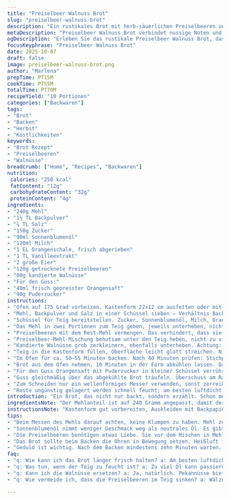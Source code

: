 ```yaml
---
title: "Preiselbeer Walnuss Brot"
slug: "preiselbeer-walnuss-brot"
description: "Ein rustikales Brot mit herb-säuerlichen Preiselbeeren und knackigen Walnüssen, verfeinert mit frischer Orangennote. Der Teig verwendet Sonnenblumenöl statt neutralem Pflanzenöl für intensiveren Geschmack. Das Backen erfolgt bei moderater Temperatur, kontrolliert durch Farbe und Geruch. Ein feuchtes, nicht zu dichtes Innenleben, mit knuspriger Kruste. Der Orangenguss bringt Frische, nicht zu süß, balanciert die säuerlichen Beeren und nussigen Noten. Kleine Tricks gegen zu feuchten Teig und klumpige Glasur inklusive. Jedes Stück erinnert an Herbstausflüge und gemütliche Nachmittage, natürlich kein schnelles Kuchenrezept – Zeit und Geduld sind hier echtes Handwerk."
metaDescription: "Preiselbeer Walnuss Brot verbindet nussige Noten und fruchtige Säure zu einem perfekten Herbstgenuss; ein Rezept mit einfacher Zubereitung und feinen Aromen"
ogDescription: "Erleben Sie das rustikale Preiselbeer Walnuss Brot, das Aromen von Orange und gemütliche Nachmittage vereint"
focusKeyphrase: "Preiselbeer Walnuss Brot"
date: 2025-10-07
draft: false
image: preiselbeer-walnuss-brot.png
author: "Marlena"
prepTime: PT15M
cookTime: PT55M
totalTime: PT70M
recipeYield: "10 Portionen"
categories: ["Backwaren"]
tags:
- "Brot"
- "Backen"
- "Herbst"
- "Köstlichkeiten"
keywords:
- "Brot Rezept"
- "Preiselbeeren"
- "Walnüsse"
breadcrumb: ["Home", "Recipes", "Backwaren"]
nutrition: 
 calories: "250 kcal"
 fatContent: "12g"
 carbohydrateContent: "32g"
 proteinContent: "4g"
ingredients:
- "240g Mehl"
- "1½ TL Backpulver"
- "¾ TL Salz"
- "150g Zucker"
- "90ml Sonnenblumenöl"
- "120ml Milch"
- "1 EL Orangenschale, frisch abgerieben"
- "1 TL Vanilleextrakt"
- "2 große Eier"
- "120g getrocknete Preiselbeeren"
- "80g kandierte Walnüsse"
- "Für den Guss:"
- "40ml frisch gepresster Orangensaft"
- "90g Puderzucker"
instructions:
- "Ofen auf 175 Grad vorheizen. Kastenform 22×12 cm ausfetten oder mit Backpapier auslegen, damit das Herausholen leichter wird. "
- "Mehl, Backpulver und Salz in einer Schüssel sieben – Verhältnis Backtriebmittel beachten, sonst Brot zäh oder fällt zusammen."
- "Schüssel für Teig bereitstellen. Zucker, Sonnenblumenöl, Milch, Orangenschale, Vanille und Eier mit Mixer oder Handrührgerät gut vermischen, bis sich Zucker löst und die Masse glasig wirkt – kein rohes Ei mehr sichtbar. "
- "Das Mehl in zwei Portionen zum Teig geben, jeweils unterheben, nicht zu lange rühren – sonst Kleie zerstört, Brot wird trocken. 2 Esslöffel Mehl im Schüsselboden lassen, später für Preiselbeeren verwenden."
- "Preiselbeeren mit dem Rest-Mehl vermengen. Das verhindert, dass sie beim Backen im Teig versinken oder verklumpen."
- "Preiselbeer-Mehl-Mischung behutsam unter den Teig heben, nicht zu viel rühren, dass die Beeren nicht brechen und die Farbe den ganzen Teig färbt."
- "Kandierte Walnüsse grob zerkleinern, ebenfalls unterheben. Achtung: zu starkes Rühren zerdrückt und verteilt Öl – Walnüsse sollten knackig bleiben."
- "Teig in die Kastenform füllen, Oberfläche leicht glatt streichen. Nicht drücken, sonst wird Brot kompakt."
- "Im Ofen für ca. 50–55 Minuten backen. Nach 40 Minuten prüfen: Stichprobe mit Spieß. Festes Brot zieht Spieß sauber heraus, evtl. Deckel aus Alufolie locker auflegen, wenn der Teig zu schnell bräunt."
- "Brot aus dem Ofen nehmen, 10 Minuten in der Form abkühlen lassen. Dann vorsichtig stürzen, Backpapier anheben oder mit Spatel lösen. Auf Gitterrost legen, darunter Backblech zum Auffangen von Tröpfchen."
- "Für den Guss Orangensaft mit Puderzucker in kleiner Schüssel verrühren. Einige Minuten stehen lassen, bis er leicht andickt."
- "Guss gleichmäßig über das abgekühlte Brot träufeln. Überschuss am Rand abtropfen lassen. Mindestens 30 Minuten ziehen lassen, damit der Guss nicht klebt oder verläuft."
- "Zum Schneiden nur ein wellenförmiges Messer verwenden, sonst zerreißt Brot beim Schneiden."
- "Reste ungünstig gelagert werden schnell feucht; am besten luftdicht bei Zimmertemperatur oder kurz im Toaster aufbacken."
introduction: "Ein Brot, das nicht nur backt, sondern erzählt. Schon mehrmals probiert, mit zuviel Öl, dann mal zu wenig Flüssigkeit - das Ergebnis immer variierend. Die Kunst liegt im Gefühl: Der Teig darf nicht zu flüssig sein, aber auch nicht trocken knuspern. Ich tauschte Pflanzenöl gegen Sonnenblumenöl, finde es gibt mehr Tiefe. Die Preiselbeeren sind nicht nur Geschmacksträger, sondern geben Farbe und eine säuerliche Note, die den nussigen Geschmack der Walnüsse zusammenhält. Nicht einfach nur vermischen, sondern liebevollen Umgang fordern die fruchtigen Beeren, sonst zerplatzen sie und machen Teig rosa. Das Brot backt sich zur goldbraunen Perfektion in etwas weniger als einer Stunde, Geruch von Orange schleicht sich in die Küche, lockt. Guss? Nicht zu süß, das kann schnell erdrückend wirken, deshalb Orangensaft statt nur Wasser. "
ingredientsNote: "Der Mehlanteil ist auf 240 Gramm angepasst, damit der Teig nicht zu trocken wird. Backpulver sorgsam abmessen, ca. 1½ Teelöffel reichen, weil sonst der Teig mehr aufgeht und dann zusammenfällt. Sonnenblumenöl gibt einen leichter nussigen Geschmack als klassisches neutrales Öl. Milch sorgt für Feuchtigkeit, gern Vollmilch oder H-Milch, kein Ersatz durch Pflanzenmilch, da Geschmack zu wässrig wird. Die Orangenschale frisch abriebene Sorten; kontaktlose geriebene Zesten aus der Dose schmecken fade. Vanilleextrakt aus Flasche oder Vanillepaste fügen Tiefe hinzu. Preiselbeeren in getrockneter Form, keine frischen verwenden, die fallen zu schnell auseinander. Walnüsse entweder kandiert oder selbst karamellisiert – minderwertige Nüsse machen das Brot zäh. Für den Guss frisch gepresster Orangensaft unverzichtbar, auf Fertigprodukte verzichten, die sind zu säuerlich oder bitter. Puderzucker kann durch feinen Zucker ersetzt werden, aber erfordert längeres Rühren."
instructionsNote: "Kastenform gut vorbereiten, Auskleiden mit Backpapier erleichtert das spätere Stürzen ungemein. Mehl mit Backpulver und Salz sieben, weil Klumpen sonst Brotrinde ungleichmäßig machen. Kombination von Zucker und Öl vorher gut mixen, erzeugt homogene Textur ohne Zuckerkristalle. Mehl in Portionen unterheben und nicht zu lange rühren verhindert glutenüberentwicklung – sonst trocken. Preiselbeeren kurz in Mehl wälzen, damit sie im Teig verteilt bleiben und nicht zu Boden sinken. Walnüsse erst am Schluss vorsichtig untermischen, sonst wird der Teig zu kompakt. Backzeit je nach Ofentyp variieren, daher den Stäbchentest nie vergessen. Wenn Brot zu braun wird, locker Alufolie auflegen, Hitze verringern durch Isolierung. Nach dem Backen lässt man das Brot unbedingt in der Form 10 Minuten ruhen, sonst reisst es beim Herausnehmen. Guss dickt mit der Zeit an, mehrfaches Auftragen kann mehr Geschmack geben, aber nicht zu schnell anwenden, sonst wird Oberfläche klebrig. Zum Schneiden langen Wellenschliffmesser benutzen, bei glatten Messern wird Brot zerdrückt."
tips:
- "Beim Messen des Mehls darauf achten, keine Klumpen zu haben. Mehl zusieben; es sorgt für gleichmäßige Konsistenz. Keinen Löffel verwenden – Verpackung schütteln ist besser; darauf achten, dass die Menge stimmt."
- "Sonnenblumenöl nimmt weniger Geschmack weg als neutrales Öl. Es gibt dem Brot eine nussige Note. Wenn kein Sonnenblumenöl vorhanden ist, geht auch Rapsöl. Aber; der Geschmack ist nicht gleich."
- "Die Preiselbeeren benötigen etwas Liebe. Sie vor dem Mischen in Mehl wenden – das hält sie im Teig an Ort und Stelle. Verhindert das Versinken. Wenn sie nicht wälzen; dann wird der Teig rosa und das sieht nicht gut aus."
- "Das Brot sollte beim Backen die Ohren in Bewegung setzen. Heißluft funktioniert für gleichmäßiges Backen; wenn kein Heißluftofen, dann die Backzeit anpassen. Alufolie bereit halten, falls das Brot zu schnell bräunt."
- "Geduld ist wichtig. Nach dem Backen mindestens zehn Minuten warten. Brot nicht sofort stürzen. Sonst zerbricht es, das wäre schade. Danach auf ein Gitterblech legen; der Luft zuliebe."
faq:
- "q: Wie kann ich das Brot länger frisch halten? a: Am besten luftdicht lagern. Kühlschrank ist nicht optimal; es macht Brot schnell trocken. Stark einpacken oder in einem Behälter aufbewahren, der Luft zirkulieren lässt."
- "q: Was tun, wenn der Teig zu feucht ist? a: Zu viel Öl kann passieren. Mehr Mehl hinzufügen, aber; vorsichtig unterheben. Zudem keine zu flüssigen Zutaten verwenden. Wenn nötig, Backpulver anpassen."
- "q: Kann ich die Walnüsse ersetzen? a: Ja, natürlich. Pekannüsse bieten einen anderen Geschmack. Auch Mandeln sind möglich, aber Geschmack ist ganz anders. Qualität ist immer entscheidend; daher unbedingte Auswahl."
- "q: Wie vermeide ich, dass die Preiselbeeren im Teig sinken? a: Wälzen ist der Schlüssel. Ins Mehl tauchen vor dem Zusatz, damit sie nicht wieder absinken. Ist der Teig zu flüssig, dann schließen sie sich im Boden ein."

---
```

